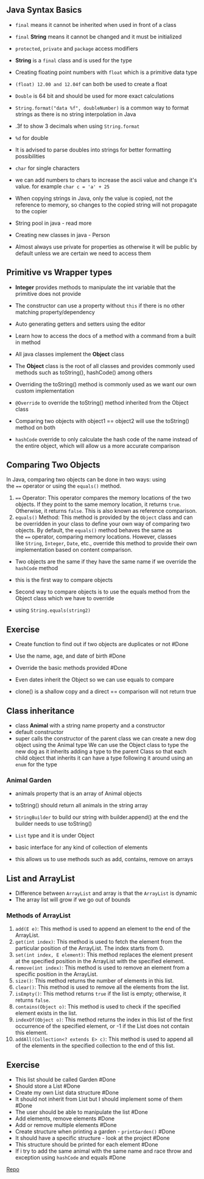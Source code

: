 
## Java Syntax Basics
- `final` means it cannot be inherited when used in front of a class
- `final` **String** means it cannot be changed and it must be initialized
- `protected`, `private` and `package` access modifiers
- **String** is a `final` class and is used for the type
- Creating floating point numbers with `float` which is a primitive data type
- `(float) 12.00 and 12.04f` can both be used to create a float
- `Double` is 64 bit and should be used for more exact calculations
- `String.format("data %f", doubleNumber)` is a common way to format strings as there is no string interpolation in Java
- .3f to show 3 decimals when using `String.format`
- `%d` for double
- It is advised to parse doubles into strings for better formatting possibilities
- `char` for single characters
- we can add numbers to chars to increase the ascii value and change it's value. for example `char c = 'a' + 25`

- When copying strings in Java, only the value is copied, not the reference to memory, so changes to the copied string will not propagate to the copier

- String pool in java - read more

- Creating new classes in java - Person
- Almost always use private for properties as otherwise it will be public by default unless we are certain we need to access them

## Primitive vs Wrapper types
- **Integer** provides methods to manipulate the int variable that the primitive does not provide
- The constructor can use a property without `this` if there is no other matching property/dependency
- Auto generating getters and setters using the editor
- Learn how to access the docs of a method with a command from a built in method

- All java classes implement the **Object** class
- The **Object** class is the root of all classes and provides commonly used methods such as toString(), hashCode() among others

- Overriding the toString() method is commonly used as we want our own custom implementation
- `@Override` to override the toString() method inherited from the Object class

- Comparing two objects with object1 == object2 will use the toString() method on both
- `hashCode` override to only calculate the hash code of the name instead of the entire object, which will allow us a more accurate comparison


## Comparing Two Objects

In Java, comparing two objects can be done in two ways: using the `==` operator or using the `equals()` method.

1. `==` Operator: This operator compares the memory locations of the two objects. If they point to the same memory location, it returns `true`. Otherwise, it returns `false`. This is also known as reference comparison.
2. `equals()` Method: This method is provided by the `Object` class and can be overridden in your class to define your own way of comparing two objects. By default, the `equals()` method behaves the same as the `==` operator, comparing memory locations. However, classes like `String`, `Integer`, `Date`, etc., override this method to provide their own implementation based on content comparison.

- Two objects are the same if they have the same name if we override the `hashCode` method

- this is the first way to compare objects

- Second way to compare objects is to use the equals method from the Object class which we have to override
- using `String.equals(string2)`


## Exercise
- Create function to find out if two objects are duplicates or not #Done 
- Use the name, age, and date of birth #Done 
- Override the basic methods provided  #Done 


- Even dates inherit the Object so we can use equals to compare


- clone() is a shallow copy and a direct == comparison will not return true


## Class inheritance
- class **Animal** with a string name property and a constructor
- default constructor
- super calls the constructor of the parent class
we can create a new dog object using the Animal type
We can use the Object class to type the new dog as it inherits
adding a type to the parent Class so that each child object that inherits it can have a type following it around
using an `enum` for the type


### Animal Garden

- animals property that is an array of Animal objects
- toString() should return all animals in the string array
- `StringBuilder` to build our string with builder.append()
at the end the builder needs to use toString()

- `List` type and it is under Object
- basic interface for any kind of collection of elements 
- this allows us to use methods such as add, contains, remove on arrays

## List and ArrayList

- Difference between `ArrayList` and array is that the `ArrayList` is dynamic
- The array list will grow if we go out of bounds

### Methods of ArrayList
1. `add(E e)`: This method is used to append an element to the end of the ArrayList.
2. `get(int index)`: This method is used to fetch the element from the particular position of the ArrayList. The index starts from 0.
3. `set(int index, E element)`: This method replaces the element present at the specified position in the ArrayList with the specified element.
4. `remove(int index)`: This method is used to remove an element from a specific position in the ArrayList.
5. `size()`: This method returns the number of elements in this list.
6. `clear()`: This method is used to remove all the elements from the list.
7. `isEmpty()`: This method returns `true` if the list is empty; otherwise, it returns `false`.
8. `contains(Object o)`: This method is used to check if the specified element exists in the list.
9. `indexOf(Object o)`: This method returns the index in this list of the first occurrence of the specified element, or -1 if the List does not contain this element.
10. `addAll(Collection<? extends E> c)`: This method is used to append all of the elements in the specified collection to the end of this list.
## Exercise
- This list should be called Garden #Done 
- Should store a List #Done 
- Create my own List data structure #Done 
- It should not inherit from List but I should implement some of them #Done 
- The user should be able to manipulate the list #Done 
- Add elements, remove elements #Done 
- Add or remove multiple elements #Done 
- Create structure when printing a garden - `printGarden()` #Done 
- It should have a specific structure - look at the project #Done 
- This structure should be printed for each element #Done 
- If i try to add the same animal with the same name and race throw and exception using `hashCode` and equals #Done 

[Repo](https://github.com/Angel-dev14/java-basics)



